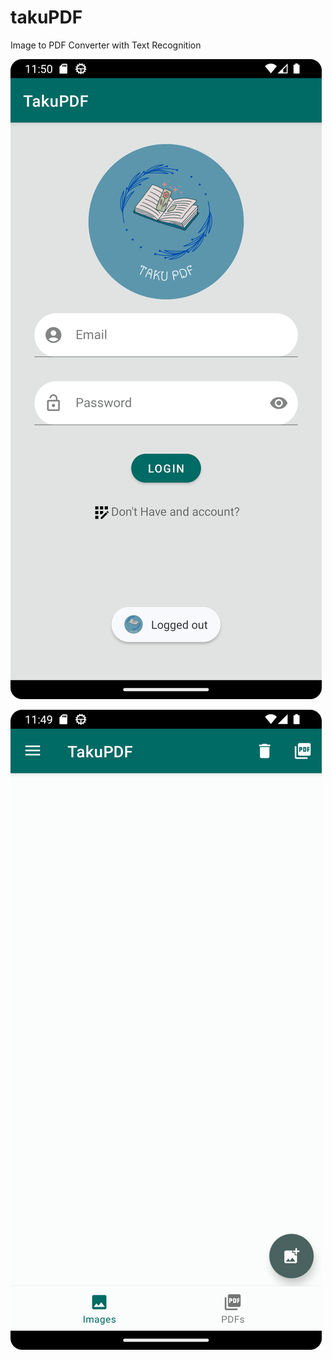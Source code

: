 # takuPDF
Image to PDF Converter with Text Recognition

![Login Image](https://github.com/shioi/takuPDF/blob/main/Screenshots/login.png?raw=true|width=100)

![Main Page](https://github.com/shioi/takuPDF/blob/main/Screenshots/main_page.png?raw=true|width=100)
